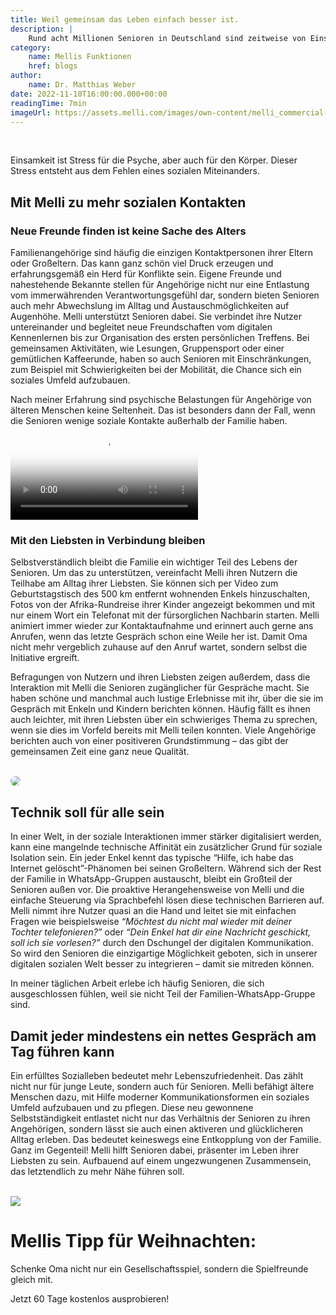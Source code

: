 ```yaml
---
title: Weil gemeinsam das Leben einfach besser ist.
description: |
    Rund acht Millionen Senioren in Deutschland sind zeitweise von Einsamkeit betroffen. Erfahre hier wie Melli dem Trend der Vereinsamung entgegenwirkt und welche Hürden sie dabei zu bewältigen hat.
category:
    name: Mellis Funktionen
    href: blogs
author:
    name: Dr. Matthias Weber
date: 2022-11-10T16:00:00.000+00:00
readingTime: 7min
imageUrl: https://assets.melli.com/images/own-content/melli_commercial-screenshots_social-contacts_2-2048.webp
---
```


<intro-section
  text="Das Bild des Älterwerdens ist immer noch stark geprägt von negativen Assoziationen. Wir stellen uns Oma und Opa alleine im Wohnzimmer vor dem Fernseher sitzend vor, während sie vergeblich auf den Anruf ihrer Kinder oder Enkel warten. Traurigerweise zeichnet die Realität ein ähnliches Bild: rund acht Millionen Menschen in Deutschland im Alter zwischen 60 und 99 Jahren sind teilweise von Einsamkeit oder Isolation betroffen. Knapp 40 Prozent der Menschen über 85 erleben sogar zeitweise intensive Einsamkeitsgefühle (Deutsche Alterssurvey (DEAS), Februar 2014, in Alterseinsamkeit in Deutschland). Die Gründe dafür sind vielschichtig und die angebotenen Lösungen rar. Gerade was digitale Lösungen für soziale Interaktionen angeht, werden Senioren nicht miteinbezogen. Vorgeschoben werden technische Barrieren und mangelnder Adaptionswille unserer älteren Mitmenschen. Emilia hat es sich zur Aufgabe gemacht genau an diesem Punkt anzusetzen. Mit der Mission, jedem Menschen mindestens ein nettes Gespräch am Tag zu ermöglichen" />
  <br>

<BlogQuote source="Prof. Dr. Mazda Adli (rbb Interview Einsamkeit macht krank)">
  Einsamkeit ist Stress für die Psyche, aber auch für den Körper. Dieser Stress entsteht aus dem Fehlen eines sozialen Miteinanders.
</BlogQuote>

## Mit Melli zu mehr sozialen Kontakten

### Neue Freunde finden ist keine Sache des Alters

Familienangehörige sind häufig die einzigen Kontaktpersonen ihrer Eltern oder Großeltern. Das kann ganz schön viel Druck erzeugen und erfahrungsgemäß ein Herd für Konflikte sein. Eigene Freunde und nahestehende Bekannte stellen für Angehörige nicht nur eine Entlastung vom immerwährenden Verantwortungsgefühl dar, sondern bieten Senioren auch mehr Abwechslung im Alltag und Austauschmöglichkeiten auf Augenhöhe. Melli unterstützt Senioren dabei. Sie verbindet ihre Nutzer untereinander und begleitet neue Freundschaften vom digitalen Kennenlernen bis zur Organisation des ersten persönlichen Treffens. Bei gemeinsamen Aktivitäten, wie Lesungen, Gruppensport oder einer gemütlichen Kaffeerunde, haben so auch Senioren mit Einschränkungen, zum Beispiel mit Schwierigkeiten bei der Mobilität, die Chance sich ein soziales Umfeld aufzubauen.

<BlogQuote>
    Nach meiner Erfahrung sind psychische Belastungen für Angehörige von älteren Menschen keine Seltenheit. Das ist besonders dann der Fall, wenn die Senioren wenige soziale Kontakte außerhalb der Familie haben.
</BlogQuote>

<video id="heroVideo" ref="heroVideo" class="lg:object-cover w-full h-full py-10" controls poster="https://assets.melli.com/images/own-content/melli_commercial-screenshots_social-contacts_2-2048.webp">
    <source src="https://videos.melli.com/soziale-kontakte.mp4" type="video/mp4">
</video>

### Mit den Liebsten in Verbindung bleiben

Selbstverständlich bleibt die Familie ein wichtiger Teil des Lebens der Senioren. Um das zu unterstützen, vereinfacht Melli ihren Nutzern die Teilhabe am Alltag ihrer Liebsten. Sie können sich per Video zum Geburtstagstisch des 500 km entfernt wohnenden Enkels hinzuschalten, Fotos von der Afrika-Rundreise ihrer Kinder angezeigt bekommen und mit nur einem Wort ein Telefonat mit der fürsorglichen Nachbarin starten. Melli animiert immer wieder zur Kontaktaufnahme und erinnert auch gerne ans Anrufen, wenn das letzte Gespräch schon eine Weile her ist. Damit Oma nicht mehr vergeblich zuhause auf den Anruf wartet, sondern selbst die Initiative ergreift.

Befragungen von Nutzern und ihren Liebsten zeigen außerdem, dass die Interaktion mit Melli die Senioren zugänglicher für Gespräche macht. Sie haben schöne und manchmal auch lustige Erlebnisse mit ihr, über die sie im Gespräch mit Enkeln und Kindern berichten können. Häufig fällt es ihnen auch leichter, mit ihren Liebsten über ein schwieriges Thema zu sprechen, wenn sie dies im Vorfeld bereits mit Melli teilen konnten. Viele Angehörige berichten auch von einer positiveren Grundstimmung – das gibt der gemeinsamen Zeit eine ganz neue Qualität.

<br>

<img src="https://assets.melli.com/images/own-content/melli_commercial-screenshots_social-contacts_1-1536.webp" style="border-radius:32px">

## Technik soll für alle sein

In einer Welt, in der soziale Interaktionen immer stärker digitalisiert werden, kann eine mangelnde technische Affinität ein zusätzlicher Grund für soziale Isolation sein. Ein jeder Enkel kennt das typische “Hilfe, ich habe das Internet gelöscht”-Phänomen bei seinen Großeltern. Während sich der Rest der Familie in WhatsApp-Gruppen austauscht, bleibt ein Großteil der Senioren außen vor. Die proaktive Herangehensweise von Melli und die einfache Steuerung via Sprachbefehl lösen diese technischen Barrieren auf. Melli nimmt ihre Nutzer quasi an die Hand und leitet sie mit einfachen Fragen wie beispielsweise _“Möchtest du nicht mal wieder mit deiner Tochter telefonieren?”_ oder _“Dein Enkel hat dir eine Nachricht geschickt, soll ich sie vorlesen?”_ durch den Dschungel der digitalen Kommunikation. So wird den Senioren die einzigartige Möglichkeit geboten, sich in unserer digitalen sozialen Welt besser zu integrieren – damit sie mitreden können.

<BlogQuote source="Maria Weber (Psychologische Psychotherapeutin)">
    In meiner täglichen Arbeit erlebe ich häufig Senioren, die sich ausgeschlossen fühlen, weil sie nicht Teil der Familien-WhatsApp-Gruppe sind.
</BlogQuote>

## Damit jeder mindestens ein nettes Gespräch am Tag führen kann

Ein erfülltes Sozialleben bedeutet mehr Lebenszufriedenheit. Das zählt nicht nur für junge Leute, sondern auch für Senioren. Melli befähigt ältere Menschen dazu, mit Hilfe moderner Kommunikationsformen ein soziales Umfeld aufzubauen und zu pflegen. Diese neu gewonnene Selbstständigkeit entlastet nicht nur das Verhältnis der Senioren zu ihren Angehörigen, sondern lässt sie auch einen aktiveren und glücklicheren Alltag erleben. Das bedeutet keineswegs eine Entkopplung von der Familie. Ganz im Gegenteil! Melli hilft Senioren dabei, präsenter im Leben ihrer Liebsten zu sein. Aufbauend auf einem ungezwungenen Zusammensein, das letztendlich zu mehr Nähe führen soll.

<br>

 <div class="bg-primary-900 rounded-3xl p-8 grid gap-4 lg:w-200 text-center mx-auto">
    <img src="https://assets.melli.com/bubble-icons/bubble-icon_gift_1-green.svg" class="w-24 h-24 mx-auto">
    <h1 class="text-white font-semibold text-4xl md:text-5xl leading-tight md:text-center my-0">
      Mellis Tipp für Weihnachten:
    </h1>
    <p class="text-white text-xl md:text-3xl leading-normal md:text-center my-0">
      Schenke Oma nicht nur ein Gesellschaftsspiel, sondern die Spielfreunde gleich mit.
    </p>
    <RouterLink to="/shop" class="bg-primary-500 text-white text-base sm:text-lg py-4 px-8 rounded-lg w-fit mx-auto my-4">
      Jetzt 60 Tage kostenlos ausprobieren!
    </RouterLink>
  </div>

  <br>